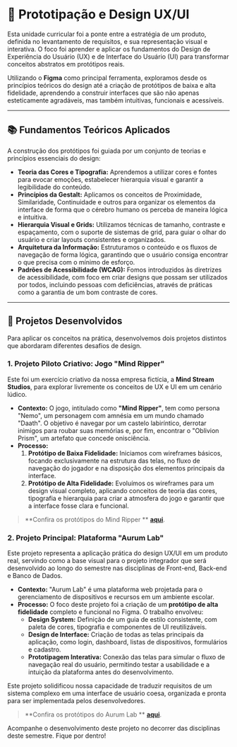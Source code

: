 # 🎨 Prototipação e Design UX/UI

Esta unidade curricular foi a ponte entre a estratégia de um produto, definida no levantamento de requisitos, e sua representação visual e interativa. O foco foi aprender e aplicar os fundamentos do Design de Experiência do Usuário (UX) e de Interface do Usuário (UI) para transformar conceitos abstratos em protótipos reais.

Utilizando o **Figma** como principal ferramenta, exploramos desde os princípios teóricos do design até a criação de protótipos de baixa e alta fidelidade, aprendendo a construir interfaces que são não apenas esteticamente agradáveis, mas também intuitivas, funcionais e acessíveis.

---

## 📚 Fundamentos Teóricos Aplicados

A construção dos protótipos foi guiada por um conjunto de teorias e princípios essenciais do design:

*   **Teoria das Cores e Tipografia:** Aprendemos a utilizar cores e fontes para evocar emoções, estabelecer hierarquia visual e garantir a legibilidade do conteúdo.
*   **Princípios da Gestalt:** Aplicamos os conceitos de Proximidade, Similaridade, Continuidade e outros para organizar os elementos da interface de forma que o cérebro humano os perceba de maneira lógica e intuitiva.
*   **Hierarquia Visual e Grids:** Utilizamos técnicas de tamanho, contraste e espaçamento, com o suporte de sistemas de grid, para guiar o olhar do usuário e criar layouts consistentes e organizados.
*   **Arquitetura da Informação:** Estruturamos o conteúdo e os fluxos de navegação de forma lógica, garantindo que o usuário consiga encontrar o que precisa com o mínimo de esforço.
*   **Padrões de Acessibilidade (WCAG):** Fomos introduzidos às diretrizes de acessibilidade, com foco em criar designs que possam ser utilizados por todos, incluindo pessoas com deficiências, através de práticas como a garantia de um bom contraste de cores.

---

## 🚀 Projetos Desenvolvidos

Para aplicar os conceitos na prática, desenvolvemos dois projetos distintos que abordaram diferentes desafios de design.

### 1. Projeto Piloto Criativo: Jogo "Mind Ripper"

Este foi um exercício criativo da nossa empresa fictícia, a **Mind Stream Studios**, para explorar livremente os conceitos de UX e UI em um cenário lúdico.

*   **Contexto:** O jogo, intitulado como **"Mind Ripper"**, tem como persona "Nemo", um personagem com amnésia em um mundo chamado "Daath". O objetivo é navegar por um castelo labiríntico, derrotar inimigos para roubar suas memórias e, por fim, encontrar o "Oblivion Prism", um artefato que concede onisciência.
*   **Processo:**
    1.  **Protótipo de Baixa Fidelidade:** Iniciamos com wireframes básicos, focando exclusivamente na estrutura das telas, no fluxo de navegação do jogador e na disposição dos elementos principais da interface.
    2.  **Protótipo de Alta Fidelidade:** Evoluímos os wireframes para um design visual completo, aplicando conceitos de teoria das cores, tipografia e hierarquia para criar a atmosfera do jogo e garantir que a interface fosse clara e funcional.

> **Confira os protótipos do Mind Ripper ** **[aqui](./Prot%C3%B3tipos%20Mind%20Ripper)**.

### 2. Projeto Principal: Plataforma "Aurum Lab"

Este projeto representa a aplicação prática do design UX/UI em um produto real, servindo como a base visual para o projeto integrador que será desenvolvido ao longo do semestre nas disciplinas de Front-end, Back-end e Banco de Dados.

*   **Contexto:** "Aurum Lab" é uma plataforma web projetada para o gerenciamento de dispositivos e recursos em um ambiente escolar.
*   **Processo:** O foco deste projeto foi a criação de um **protótipo de alta fidelidade** completo e funcional no Figma. O trabalho envolveu:
    *   **Design System:** Definição de um guia de estilo consistente, com paleta de cores, tipografia e componentes de UI reutilizáveis.
    *   **Design de Interface:** Criação de todas as telas principais da aplicação, como login, dashboard, listas de dispositivos, formulários e cadastro.
    *   **Prototipagem Interativa:** Conexão das telas para simular o fluxo de navegação real do usuário, permitindo testar a usabilidade e a intuição da plataforma antes do desenvolvimento.

Este projeto solidificou nossa capacidade de traduzir requisitos de um sistema complexo em uma interface de usuário coesa, organizada e pronta para ser implementada pelos desenvolvedores.

> **Confira os protótipos do Aurum Lab ** **[aqui](./Prot%C3%B3tipos%20Aurum%20Lab%20-%20Projeto%20Semestral)**.

Acompanhe o desenvolvimento deste projeto no decorrer das disciplinas deste semestre. Fique por dentro!